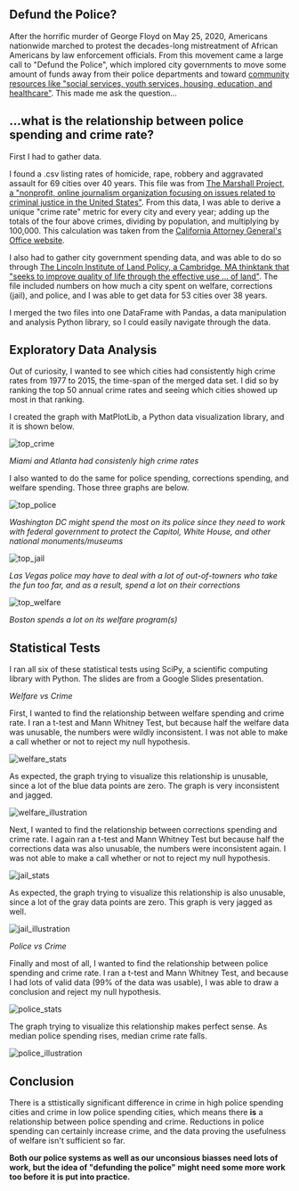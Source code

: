 ## Defund the Police?

After the horrific murder of George Floyd on May 25, 2020, Americans nationwide marched to protest the decades-long mistreatment of African Americans by law enforcement officials. From this movement came a large call to "Defund the Police", which implored city governments to move some amount of funds away from their police departments and toward [community resources like "social services, youth services, housing, education, and healthcare"](https://en.wikipedia.org/wiki/Defund_the_police). This made me ask the question...

## ...what is the relationship between police spending and crime rate?

First I had to gather data. 

I found a .csv listing rates of homicide, rape, robbery and aggravated assault for 69 cities over 40 years. This file was from [The Marshall Project, a "nonprofit, online journalism organization focusing on issues related to criminal justice in the United States"](https://www.themarshallproject.org/). From this data, I was able to derive a unique "crime rate" metric for every city and every year; adding up the totals of the four above crimes, dividing by population, and multiplying by 100,000. This calculation was taken from the [California Attorney General's Office website](https://oag.ca.gov/sites/all/files/agweb/pdfs/cjsc/stats/computational_formulas.pdf). 

I also had to gather city government spending data, and was able to do so through [The Lincoln Institute of Land Policy, a Cambridge, MA thinktank that "seeks to improve quality of life through the effective use ... of land"](https://www.lincolninst.edu/). The file included numbers on how much a city spent on welfare, corrections (jail), and police, and I was able to get data for 53 cities over 38 years.

I merged the two files into one DataFrame with Pandas, a data manipulation and analysis Python library, so I could easily navigate through the data. 

## Exploratory Data Analysis

Out of curiosity, I wanted to see which cities had consistently high crime rates from 1977 to 2015, the time-span of the merged data set. I did so by ranking the top 50 annual crime rates and seeing which cities showed up most in that ranking. 

I created the graph with MatPlotLib, a Python data visualization library, and it is shown below.

![top_crime](slideshow_prep/overall/toppers_crime.png)

*Miami and Atlanta had consistenly high crime rates*

I also wanted to do the same for police spending, corrections spending, and welfare spending. Those three graphs are below.

![top_police](slideshow_prep/overall/toppers_police.png)

*Washington DC might spend the most on its police since they need to work with federal government to protect the Capitol, White House, and other national monuments/museums*

![top_jail](slideshow_prep/overall/toppers_jail.png)

*Las Vegas police may have to deal with a lot of out-of-towners who take the fun too far, and as a result, spend a lot on their corrections*

![top_welfare](slideshow_prep/overall/toppers_welfare.png)

*Boston spends a lot on its welfare program(s)*


## Statistical Tests

I ran all six of these statistical tests using SciPy, a scientific computing library with Python.
The slides are from a Google Slides presentation.

*Welfare vs Crime*

First, I wanted to find the relationship between welfare spending and crime rate. I ran a t-test and Mann Whitney Test, but because half the welfare data was unusable, the numbers were wildly inconsistent. I was not able to make a call whether or not to reject my null hypothesis. 


![welfare_stats](slideshow_prep/overall/welfare_crime_slide.png)


As expected, the graph trying to visualize this relationship is unusable, since a lot of the blue data points are zero. The graph is very inconsistent and jagged. 


![welfare_illustration](slideshow_prep/overall/illustrating_hypo_wefare_crime.png)


Next, I wanted to find the relationship between corrections spending and crime rate. I again ran a t-test and Mann Whitney Test but because half the corrections data was also unusable, the numbers were inconsistent again. I was not able to make a call whether or not to reject my null hypothesis. 



![jail_stats](slideshow_prep/overall/jail_crime_slide.png)



As expected, the graph trying to visualize this relationship is also unusable, since a lot of the gray data points are zero. This graph is very jagged as well.


![jail_illustration](slideshow_prep/overall/illustrating_hypo_jail_crime.png)




*Police vs Crime*

Finally and most of all, I wanted to find the relationship between police spending and crime rate. I ran a t-test and Mann Whitney Test, and because I had lots of valid data (99% of the data was usable), I was able to draw a conclusion and reject my null hypothesis.


![police_stats](slideshow_prep/overall/police_crime_slide.png)



The graph trying to visualize this relationship makes perfect sense. As median police spending rises, median crime rate falls. 

![police_illustration](slideshow_prep/overall/illustrating_hypo_police_crime.png)


## Conclusion

There is a sttistically significant difference in crime in high police spending cities and crime in low police spending cities, which means there **is** a relationship between police spending and crime. Reductions in police spending can certainly increase crime, and the data proving the usefulness of welfare isn't sufficient so far.

**Both our police systems as well as our unconsious biasses need lots of work, but the idea of "defunding the police" might need some more work too before it is put into practice.**
